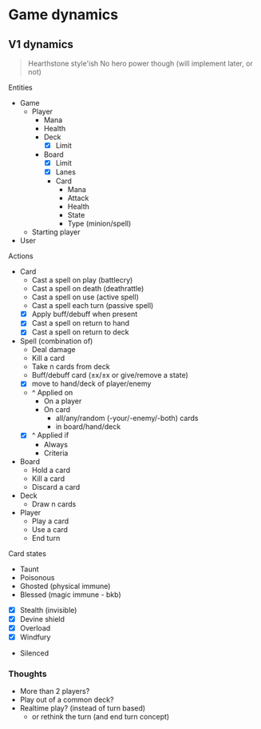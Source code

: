 # Game dynamics

## V1 dynamics
> Hearthstone style'ish
> No hero power though (will implement later, or not)

Entities
  - Game
    - Player
      - Mana
      - Health
      - Deck
        - [x] Limit
      - Board
        - [x] Limit
        - [x] Lanes
        - Card
          - Mana
          - Attack
          - Health
          - State
          - Type (minion/spell)
    - Starting player
  - User

Actions
  - Card
    - Cast a spell on play (battlecry)
    - Cast a spell on death (deathrattle)
    - Cast a spell on use (active spell)
    - Cast a spell each turn (passive spell)
    - [x] Apply buff/debuff when present
    - [x] Cast a spell on return to hand
    - [x] Cast a spell on return to deck
  - Spell (combination of)
    - Deal damage
    - Kill a card
    - Take n cards from deck
    - Buff/debuff card (±x/±x or give/remove a state)
    - [x] move to hand/deck of player/enemy
    - ^ Applied on
      - On a player
      - On card
        - all/any/random (-your/-enemy/-both) cards
        - in board/hand/deck
    - [x] ^ Applied if
      - Always
      - Criteria
  - Board
    - Hold a card
    - Kill a card
    - Discard a card
  - Deck
    - Draw n cards
  - Player
    - Play a card
    - Use a card
    - End turn

Card states
  - Taunt
  - Poisonous
  - Ghosted (physical immune)
  - Blessed (magic immune - bkb)
  - [x] Stealth (invisible)
  - [x] Devine shield
  - [x] Overload
  - [x] Windfury
  - Silenced

### Thoughts
- More than 2 players?
- Play out of a common deck?
- Realtime play? (instead of turn based)
  - or rethink the turn (and end turn concept)
